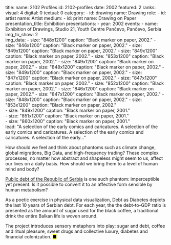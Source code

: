 title: 
    name: 2102 Profiles
id: 2102-profiles
date: 2002
featured: 2
ranks:
    visual: 4
    digital: 0
    textual: 0
category: 
    - id: drawing
      name: Drawing
role:
    - id: artist
      name: Artist
medium:
    - id: print
      name: Drawing on Paper
presentation_title: Exhibition
presentations:
    - year: 2002
      events:
        - name: Exhibition of Drawings, Studio 21, Youth Centre Pančevo, Pančevo, Serbia
img_to_show: 2       
img_data:
    - size: "848x1200"
      caption: "Black marker on paper, 2002."
    - size: "846x1200"
      caption: "Black marker on paper, 2002."
    - size: "849x1200"
      caption: "Black marker on paper, 2002."
    - size: "849x1200"
      caption: "Black marker on paper, 2002."
    - size: "853x1200"
      caption: "Black marker on paper, 2002."
    - size: "849x1200"
      caption: "Black marker on paper, 2002."
    - size: "848x1200"
      caption: "Black marker on paper, 2002."
    - size: "849x1200"
      caption: "Black marker on paper, 2002."
    - size: "847x1200"
      caption: "Black marker on paper, 2002."
    - size: "847x1200"
      caption: "Black marker on paper, 2002."
    - size: "852x1200"
      caption: "Black marker on paper, 2002."
    - size: "846x1200"
      caption: "Black marker on paper, 2002."
    - size: "847x1200"
      caption: "Black marker on paper, 2002."
    - size: "848x1200"
      caption: "Black marker on paper, 2002."
    - size: "853x1200"
      caption: "Black marker on paper, 2002."       
    - size: "849x1200"
      caption: "Black marker on paper, 2001."             
    - size: "851x1200"
      caption: "Black marker on paper, 2001."   
    - size: "860x1200"
      caption: "Black marker on paper, 2001."                              
lead: "A selection of the early comics and caricatures. A selection of the early comics and caricatures. A selection of the early comics and caricatures. A selection of the early..."

How should we feel and think about phantoms such as climate change, global migrations, Big Data, and high-frequency trading? These complex processes, no matter how abstract and shapeless might seem to us, affect our lives on a daily basis. How should we bring them to a level of human mind and body?  

<a href='http://www.javnidug.gov.rs/eng/default.asp' target="_blank">Public debt of the Republic of Serbia</a> is one such phantom: imperceptible yet present. Is it possible to convert it to an affective form sensible by human metabolism? 

As a poetic exercise in physical data visualization, Debt as Diabetes depicts the last 10 years of Serbian debt. For each year, the the debt-to-GDP ratio is presented as the amount of sugar used for the black coffee, a traditional drink the entire Balkan life is woven around. 

The project introduces sensory metaphors into play: sugar and debt, coffee and ritual pleasure, sweet drugs and collective luxury, diabetes and financial colonization. <mark>&#9632;</mark>